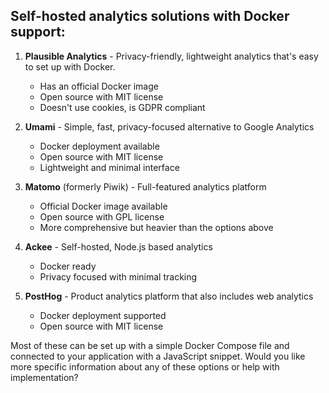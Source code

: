 ## Self-hosted analytics solutions with Docker support:
1. **Plausible Analytics** - Privacy-friendly, lightweight analytics that's easy to set up with Docker.
    
    - Has an official Docker image
    - Open source with MIT license
    - Doesn't use cookies, is GDPR compliant
2. **Umami** - Simple, fast, privacy-focused alternative to Google Analytics
    
    - Docker deployment available
    - Open source with MIT license
    - Lightweight and minimal interface
3. **Matomo** (formerly Piwik) - Full-featured analytics platform
    
    - Official Docker image available
    - Open source with GPL license
    - More comprehensive but heavier than the options above
4. **Ackee** - Self-hosted, Node.js based analytics
    
    - Docker ready
    - Privacy focused with minimal tracking
5. **PostHog** - Product analytics platform that also includes web analytics
    
    - Docker deployment supported
    - Open source with MIT license

Most of these can be set up with a simple Docker Compose file and connected to your application with a JavaScript snippet. Would you like more specific information about any of these options or help with implementation?